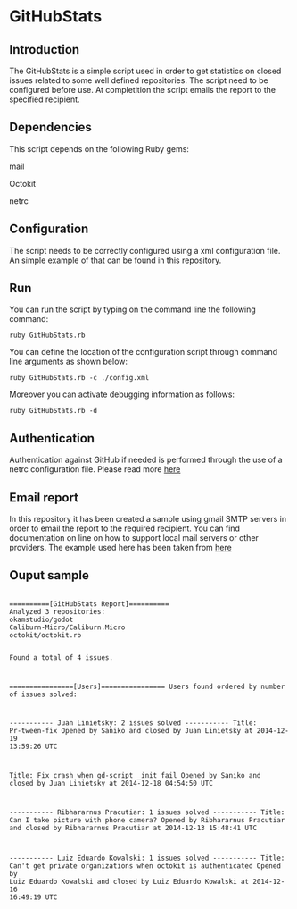 GitHubStats
===========

Introduction
--------------

The GitHubStats is a simple script used in order to get statistics on closed issues related to some well defined repositories. The script need to be configured before use. At completition the script emails the report to the specified recipient.

Dependencies
--------------
This script depends on the following Ruby gems:

mail

Octokit

netrc

Configuration
--------------

The script needs to be correctly configured using a xml configuration file.
An simple example of that can be found in this repository.


Run
--------------
You can run the script by typing on the command line the following command:

<code>ruby GitHubStats.rb</code>

You can define the location of the configuration script through command line arguments as shown below:

<code>ruby GitHubStats.rb -c ./config.xml</code>

Moreover you can activate debugging information as follows:

<code>ruby GitHubStats.rb -d</code>


Authentication
--------------
Authentication against GitHub if needed is performed through the use of a netrc configuration file.
Please read more [here][1]

Email report
--------------
In this repository it has been created a sample using gmail SMTP servers in order to email the report to the required recipient. You can find documentation on line on how to support local mail servers or other providers.
The example used here has been taken from [here][2]

Ouput sample
--------------
<code>
==========[GitHubStats Report]==========
Analyzed 3 repositories:
okamstudio/godot
Caliburn-Micro/Caliburn.Micro
octokit/octokit.rb

Found a total of 4 issues.

================[Users]================
Users found ordered by number of issues solved:

----------- Juan Linietsky: 2 issues solved ----------- 
Title: Pr-tween-fix
Opened by Saniko and closed by Juan Linietsky at 2014-12-19 13:59:26 UTC

Title: Fix crash when gd-script _init fail
Opened by Saniko and closed by Juan Linietsky at 2014-12-18 04:54:50 UTC

----------- Ribhararnus Pracutiar: 1 issues solved ----------- 
Title: Can I take picture with phone camera?
Opened by Ribhararnus Pracutiar and closed by Ribhararnus Pracutiar at 2014-12-13 15:48:41 UTC

----------- Luiz Eduardo Kowalski: 1 issues solved ----------- 
Title: Can't get private organizations when octokit is authenticated
Opened by Luiz Eduardo Kowalski and closed by Luiz Eduardo Kowalski at 2014-12-16 16:49:19 UTC
</code>

[1]:https://rubygems.org/gems/netrc
[2]:http://lindsaar.net/2010/3/15/how_to_use_mail_and_actionmailer_3_with_gmail_smtp